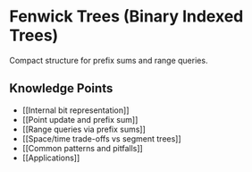 # Fenwick Trees (Binary Indexed Trees)

Compact structure for prefix sums and range queries.

## Knowledge Points
- [[Internal bit representation]]
- [[Point update and prefix sum]]
- [[Range queries via prefix sums]]
- [[Space/time trade-offs vs segment trees]]
- [[Common patterns and pitfalls]]
- [[Applications]]
